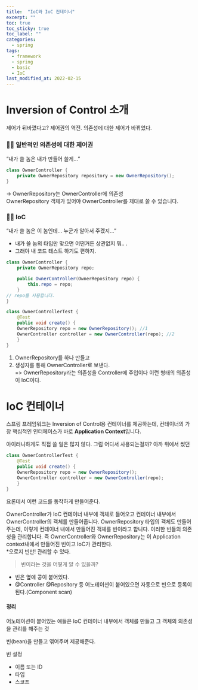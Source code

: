 ```yaml
---
title:  "IoC와 IoC 컨테이너"
excerpt: ""
toc: true
toc_sticky: true
toc_label: ""
categories:
  - spring
tags:
  - framework
  - spring
  - basic
  - IoC
last_modified_at: 2022-02-15
---
```


# Inversion of Control 소개
제어가 뒤바꼈다고? 제어권의 역전. 의존성에 대한 제어가 바뀌었다.

### ☝🏻 일반적인 의존성에 대한 제어권
“내가 쓸 놈은 내가 만들어 쓸게...”
```java
class OwnerController {
    private OwnerRepository repository = new OwnerRepository();
}
```
→ OwnerRepository는 OwnerController에 의존성  
OwnerRepository 객체가 있어야 OwnerController를 제대로 쓸 수 있습니다. 


### ✌🏻 IoC
“내가 쓸 놈은 이 놈인데... 누군가 알아서 주겠지...” 
- 내가 쓸 놈의 타입만 맞으면 어떤거든 상관없지 뭐.. .
- 그래야 내 코드 테스트 하기도 편하지.

```java
class OwnerController {
    private OwnerRepository repo;

    public OwnerController(OwnerRepository repo) {
        this.repo = repo;
    }
// repo를 사용합니다.
}
```

```java
class OwnerControllerTest {
    @Test
    public void create() {
    OwnerRepository repo = new OwnerRepository(); //1
    OwnerController controller = new OwnerController(repo); //2
    }
}
```
1. OwnerRepository를 하나 만들고 
2. 생성자를 통해 OwnerController로 보낸다.  
=> OwnerRepository라는 의존성을 Controller에 주입이다 이런 형태의 의존성이 IoC이다. 

# IoC 컨테이너 
스프링 프레임워크는 Inversion of Control용 컨테이너를 제공하는데, 컨테이너의 가장 핵심적인 인터페이스가 바로 **Application Context**입니다.

아이러니하게도 직접 쓸 일은 많지 않다. 그럼 어디서 사용되는걸까?
아까 위에서 썼던
```java
class OwnerControllerTest {
    @Test
    public void create() {
    OwnerRepository repo = new OwnerRepository();
    OwnerController controller = new OwnerController(repo); 
    }
}
```
요론데서 이런 코드를 동작하게 만들어준다. 

OwnerController가 IoC 컨테이너 내부에 객체로 들어오고 컨테이너 내부에서 OwnerController의 객체를 만들어줍니다.
OwnerRepository 타입의 객체도 만들어주는데, 이렇게 컨테이너 내에서 만들어진 객체를 빈이라고 합니다.
이러한 빈들의 의존성을 관리합니다.
즉 OwnerController와 OwnerRepository는 이 Application context내에서 만들어진 빈이고 IoC가 관리한다.  
*오로지 빈만! 관리할 수 있다.

> 빈이라는 것을 어떻게 알 수 있을까?
- 빈은 옆에 콩이 붙어있다.
- @Controller @Repository 등 어노테이션이 붙어있으면 자동으로 빈으로 등록이 된다.(Component scan)

#### 정리
어노테이션이 붙어있는 애들은 IoC 컨테이너 내부에서 객체를 만들고 그 객체의 의존성을 관리를 해주는 것
 
빈(bean)을 만들고 엮어주며 제공해준다. 

빈 설정
- 이름 또는 ID
- 타입
- 스코프


